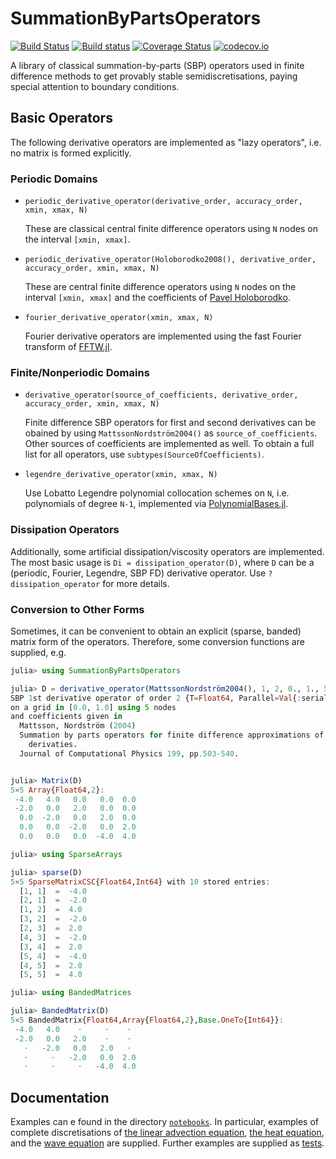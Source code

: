 # SummationByPartsOperators

[![Build Status](https://travis-ci.com/ranocha/SummationByPartsOperators.jl.svg?branch=master)](https://travis-ci.com/ranocha/SummationByPartsOperators.jl)
[![Build status](https://ci.appveyor.com/api/projects/status/i1saoodeqrepiodl?svg=true)](https://ci.appveyor.com/project/ranocha/SummationByPartsOperators-jl)
[![Coverage Status](https://coveralls.io/repos/github/ranocha/SummationByPartsOperators.jl/badge.svg?branch=master)](https://coveralls.io/github/ranocha/SummationByPartsOperators.jl?branch=master)
[![codecov.io](http://codecov.io/github/ranocha/SummationByPartsOperators.jl/coverage.svg?branch=master)](http://codecov.io/github/ranocha/SummationByPartsOperators.jl?branch=master)
<!-- [![PkgEval](https://juliaci.github.io/NanosoldierReports/pkgeval_badges/S/SummationByPartsOperators.svg)](https://juliaci.github.io/NanosoldierReports/pkgeval_badges/report.html) -->

A library of classical summation-by-parts (SBP) operators used in finite difference
methods to get provably stable semidiscretisations, paying special attention to
boundary conditions.


## Basic Operators

The following derivative operators are implemented as "lazy operators", i.e. no matrix is formed explicitly.


### Periodic Domains

- `periodic_derivative_operator(derivative_order, accuracy_order, xmin, xmax, N)`

  These are classical central finite difference operators using `N` nodes on the
  interval `[xmin, xmax]`.

- `periodic_derivative_operator(Holoborodko2008(), derivative_order, accuracy_order, xmin, xmax, N)`

  These are central finite difference operators using `N` nodes on the
  interval `[xmin, xmax]` and the coefficients of [Pavel Holoborodko](http://www.holoborodko.com/pavel/numerical-methods/numerical-derivative/smooth-low-noise-differentiators/).

- `fourier_derivative_operator(xmin, xmax, N)`

  Fourier derivative operators are implemented using the fast Fourier transform of [FFTW.jl](https://github.com/JuliaMath/FFTW.jl).


### Finite/Nonperiodic Domains

- `derivative_operator(source_of_coefficients, derivative_order, accuracy_order, xmin, xmax, N)`

  Finite difference SBP operators for first and second derivatives can be obained by using `MattssonNordström2004()` as `source_of_coefficients`.
  Other sources of coefficients are implemented as well. To obtain a full list for all operators, use `subtypes(SourceOfCoefficients)`.

- `legendre_derivative_operator(xmin, xmax, N)`

  Use Lobatto Legendre polynomial collocation schemes on `N`, i.e.
  polynomials of degree `N-1`, implemented via [PolynomialBases.jl](https://github.com/ranocha/PolynomialBases.jl).


### Dissipation Operators

Additionally, some artificial dissipation/viscosity operators are implemented. The most basic usage is `Di = dissipation_operator(D)`,
where `D` can be a (periodic, Fourier, Legendre, SBP FD) derivative
operator. Use `?dissipation_operator` for more details.


### Conversion to Other Forms

Sometimes, it can be convenient to obtain an explicit (sparse, banded) matrix form of the operators. Therefore, some conversion functions are supplied, e.g.
```julia
julia> using SummationByPartsOperators

julia> D = derivative_operator(MattssonNordström2004(), 1, 2, 0., 1., 5)
SBP 1st derivative operator of order 2 {T=Float64, Parallel=Val{:serial}}
on a grid in [0.0, 1.0] using 5 nodes
and coefficients given in
  Mattsson, Nordström (2004)
  Summation by parts operators for finite difference approximations of second
    derivaties.
  Journal of Computational Physics 199, pp.503-540.


julia> Matrix(D)
5×5 Array{Float64,2}:
 -4.0   4.0   0.0   0.0  0.0
 -2.0   0.0   2.0   0.0  0.0
  0.0  -2.0   0.0   2.0  0.0
  0.0   0.0  -2.0   0.0  2.0
  0.0   0.0   0.0  -4.0  4.0

julia> using SparseArrays

julia> sparse(D)
5×5 SparseMatrixCSC{Float64,Int64} with 10 stored entries:
  [1, 1]  =  -4.0
  [2, 1]  =  -2.0
  [1, 2]  =  4.0
  [3, 2]  =  -2.0
  [2, 3]  =  2.0
  [4, 3]  =  -2.0
  [3, 4]  =  2.0
  [5, 4]  =  -4.0
  [4, 5]  =  2.0
  [5, 5]  =  4.0

julia> using BandedMatrices

julia> BandedMatrix(D)
5×5 BandedMatrix{Float64,Array{Float64,2},Base.OneTo{Int64}}:
 -4.0   4.0    ⋅     ⋅    ⋅
 -2.0   0.0   2.0    ⋅    ⋅
   ⋅   -2.0   0.0   2.0   ⋅
   ⋅     ⋅   -2.0   0.0  2.0
   ⋅     ⋅     ⋅   -4.0  4.0
```

## Documentation

Examples can e found in the directory [`notebooks`](https://github.com/ranocha/SummationByPartsOperators.jl/tree/master/notebooks). In particular, examples of complete discretisations of
[the linear advection equation](https://github.com/ranocha/SummationByPartsOperators.jl/blob/master/notebooks/Advection_equation.ipynb),
[the heat equation](https://github.com/ranocha/SummationByPartsOperators.jl/blob/master/notebooks/Heat_equation.ipynb),
and the [wave equation](https://github.com/ranocha/SummationByPartsOperators.jl/blob/master/notebooks/Wave_equation.ipynb) are supplied.
Further examples are supplied as [tests](https://github.com/ranocha/SummationByPartsOperators.jl/tree/master/test).
